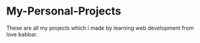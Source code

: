 # My-Personal-Projects
These are all my projects which i made by learning web development from love babbar. 
